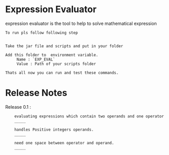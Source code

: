 Expression Evaluator
======================
expression evaluator is the tool to help to solve mathematical expression

    To run pls follow following step

    
    Take the jar file and scripts and put in your folder

    Add this folder to  environment variable.
         Name : `EXP_EVAL`
         Value : Path of your scripts folder

    Thats all now you can run and test these commands.

Release Notes
=============
Release 0.1 :

        evaluating expressions which contain two operands and one operator
        _____

        handles Positive integers operands.
        _____

        need one space between operator and operand.
        _____



